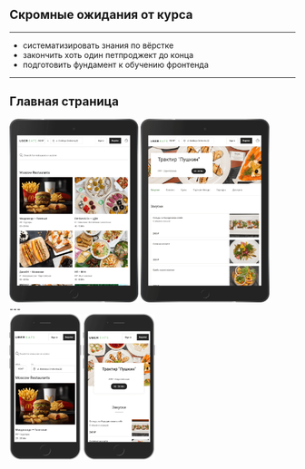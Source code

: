 ## Скромные ожидания от курса

---

+ систематизировать знания по вёрстке
+ закончить хоть один петпроджект до конца
+ подготовить фундамент к обучению фронтенда

---

## Главная страница

<div><img src="https://raw.githubusercontent.com/zlydenko/verstka/master/preview/main/ipad.png" width="45%" alt="main page on iPhone">
<img src="https://raw.githubusercontent.com/zlydenko/verstka/master/preview/restaurant/ipad.png" width="45%" alt="restaurant page on iPad"></div>
---

<div><img src="https://raw.githubusercontent.com/zlydenko/verstka/master/preview/main/iphone.png" width="25%" alt="main page on iPad">
<img src="https://raw.githubusercontent.com/zlydenko/verstka/master/preview/restaurant/iphone.png" width="25%" alt="restaurant page on iPhone">
</div>
